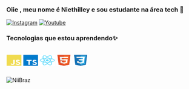

### Oiie , meu nome é Niethilley e sou estudante na área tech 👋

[![Instagram](https://img.shields.io/badge/Instagram-E4405F?style=for-the-badge&logo=instagram&logoColor=white
)](https://www.instagram.com/ni.braz/)
[![Youtube](https://img.shields.io/badge/YouTube-FF0000?style=for-the-badge&logo=youtube&logoColor=white
)]()

### Tecnologias que estou aprendendo✨

<div style="display: inline_block"><br>
  <img align="center" alt="Js" height="30" width="40" src="https://raw.githubusercontent.com/devicons/devicon/master/icons/javascript/javascript-plain.svg">
  <img align="center" alt="Ts" height="30" width="40" src="https://raw.githubusercontent.com/devicons/devicon/master/icons/typescript/typescript-plain.svg">
  <img align="center" alt="React" height="30" width="40" src="https://raw.githubusercontent.com/devicons/devicon/master/icons/react/react-original.svg">
  <img align="center" alt="HTML" height="30" width="40" src="https://raw.githubusercontent.com/devicons/devicon/master/icons/html5/html5-original.svg">
  <img align="center" alt="CSS" height="30" width="40" src="https://raw.githubusercontent.com/devicons/devicon/master/icons/css3/css3-original.svg">
</div>

##

<img align="left" src="https://github-readme-stats.vercel.app/api/top-langs?username=niibraz&show_icons=true&locale=en&layout=compact" alt="NiiBraz" /><br>
